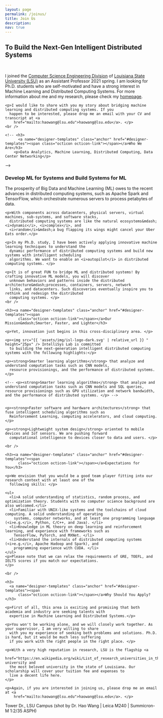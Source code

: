 ```yaml
---
layout: page
permalink: /joinus/
title: Join Us
description:
nav: true
---
```


<div class="wrapper">

  <section>
    <!-- <img src="{{ '/assets/img/logo-dark.svg' | relative_url }} " width="300px" /> <br /><br /><br /> -->
    <h2>To Build the Next-Gen Intelligent Distributed Systems</h2>
    <br />
    <p>I joined the <a href="https://www.lsu.edu/eng/cse/">Computer Science Engineering Division</a> of <a
        href="https://www.lsu.edu/">Louisiana State University (LSU)</a> as an Assistant Professor 2021 spring. I am
      looking for Ph.D. students who are self-motivated and have a strong interest in Machine Learning and Distributed
      Computing Systems. For more information about me and my research, please check my <a
        href="https://www.haow.ca/">homepage</a>.</p>

    <p>I would like to share with you my story about bridging machine learning and distributed computing systems. If you
      happen to be interested, please drop me an email with your CV and transcript at <a
        href="mailto:haowang@lsu.edu">haowang@lsu.edu</a>. </p>
    <br />

    <!-- <h3>
          <a name="designer-templates" class="anchor" href="#designer-templates"><span class="octicon octicon-link"></span></a>Who We Are</h3>
        <p>Data Analytics, Machine Learning, Distributed Computing, Data Center Networking</p>
 -->
    <h3><a name="designer-templates" class="anchor" href="#designer-templates"><span
          class="octicon octicon-link"></span></a>Develop ML for Systems and Build Systems for ML</h3>
    <p>The prosperity of Big Data and Machine Learning (ML) owes to the recent advances in distributed computing
      systems, such as Apache Spark and TensorFlow, which orchestrate numerous servers to process petabytes of data.
    </p>

    <p>With components across datacenters, physical servers, virtual machines, sub-systems, and software stacks,
      distributed computing systems are like the natural ecosystems&mdash;<i>dynamic</i>, <i>complex</i>, and
      <i>random</i>&mdash;a bug flapping its wings might cancel your Uber Eats order.</p>

    <p>In my Ph.D. study, I have been actively applying innovative machine learning techniques to understand the
      dynamic performance of distributed computing systems and build new systems with intelligent scheduling
      algorithms. We want to enable an <i>autopilot</i> in distributed computing systems. </p>

    <p>It is of great FUN to bridge ML and distributed systems! By crafting innovative ML models, you will discover
      unknown behaviors and patterns inside the distributed architecture&mdash;processes, containers, servers, network
      links, and datacenters. Such discoveries eventually inspire you to rethink and redesign the distributed
      computing systems. </p>
    <br />

    <h3><a name="designer-templates" class="anchor" href="#designer-templates"><span
          class="octicon octicon-link"></span></a>Our Mission&mdash;Smarter, Faster, and Lighter</h3>

    <p>Yet, innovation just begins in this cross-disciplinary area. </p>

    <p><img src="{{ 'assets/img/isl-logo-dark.svg' | relative_url }} " height="25px" /> IntelliSys Lab is committed
      to building the next-generation intelligent distributed computing systems with the following highlights:</p>

    <p><strong>Smarter learning algorithms</strong> that analyze and understand computation tasks such as CNN models,
      resource provisionings, and the performance of distributed systems. </p>

    <!-- <p><strong>Smarter learning algorithms</strong> that analyze and understand computation tasks such as CNN models and SQL queries, resource provisionings such as GPU utilization and network bandwidth, and the performance of distributed systems. </p> -->


    <p><strong>Faster software and hardware architectures</strong> that fuse intelligent scheduling algorithms such as
      Reinforcement Learning, computing accelerators, and cloud computing. </p>

    <p><strong>Lightweight system design</strong> oriented to mobile devices and IoT sensors. We are pushing forward
      computational intelligence to devices closer to data and users. </p>

    <br />

    <h3><a name="designer-templates" class="anchor" href="#designer-templates"><span
          class="octicon octicon-link"></span></a>Expectations for You</h3>

    <p>We envision that you would be a good team player fitting into our research context with at least one of the
      following skills: </p>

    <ul>
      <li>A solid understanding of statistics, random process, and optimization theory. Students with no computer science background are also welcomed.</li>
      <li>Familiar with UNIX-like systems and the toolchains of cloud computing. A solid understanding of operating
        systems, computer networks, and at least one programming language (<i>e.g.</i>, Python, C/C++, and Java). </li>
      <li>Knowledge in ML theory on deep learning and reinforcement learning, and experience with frameworks such as
        TensorFlow, PyTorch, and MXNet. </li>
      <li>Understand the internals of distributed computing systems (<i>e.g.</i>, Apache Hadoop and Spark), and
        programming experience with CUDA. </li>
    </ul>
    <p>Please note that we can relax the requirements of GRE, TOEFL, and IELTS scores if you match our expectations.
    </p>

    <br />

    <h3>
      <a name="designer-templates" class="anchor" href="#designer-templates"><span
          class="octicon octicon-link"></span></a>Why Should You Apply?</h3>

    <p>First of all, this area is exciting and promising that both academia and industry are seeking talents with
      expertise in Machine Learning and Distributed Systems.</p>

    <p>You won't be working alone, and we will closely work together. As your supervisor, I am very willing to share
      with you my experience of seeking both problems and solutions. Ph.D. is hard, but it would be much less suffering
      if you work with the right people in the right place. </p>

    <p>With a very high reputation in research, LSU is the flagship <a
        href="https://en.wikipedia.org/wiki/List_of_research_universities_in_the_United_States">R1</a> university and
      the most beloved university in the state of Louisiana. Our scholarship will cover your tuition fee and expenses to
      live a decent life here.
    </p>

    <p>Again, if you are interested in joining us, please drop me an email at <a
        href="mailto:haowang@lsu.edu">haowang@lsu.edu</a>. </p>



  </section>

  <div class="row">
    <div class="col-sm mt-3 mt-md-0">
      <img class="img-fluid rounded z-depth-1" src="{{ '/assets/img/L1008052.jpg' | relative_url }}" alt=""
        title="lsu campus" />
    </div>
  </div>
  <div class="caption">
    Tower Dr., LSU Campus (shot by Dr. Hao Wang | Leica M240 | Summicron-M 1:2/35 ASPH)
  </div>
